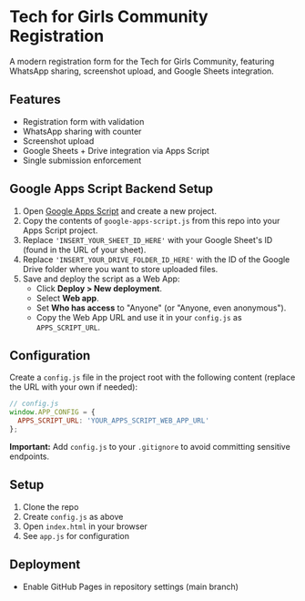 # Tech for Girls Community Registration

A modern registration form for the Tech for Girls Community, featuring WhatsApp sharing, screenshot upload, and Google Sheets integration.

## Features
- Registration form with validation
- WhatsApp sharing with counter
- Screenshot upload
- Google Sheets + Drive integration via Apps Script
- Single submission enforcement

## Google Apps Script Backend Setup

1. Open [Google Apps Script](https://script.google.com/) and create a new project.
2. Copy the contents of `google-apps-script.js` from this repo into your Apps Script project.
3. Replace `'INSERT_YOUR_SHEET_ID_HERE'` with your Google Sheet's ID (found in the URL of your sheet).
4. Replace `'INSERT_YOUR_DRIVE_FOLDER_ID_HERE'` with the ID of the Google Drive folder where you want to store uploaded files.
5. Save and deploy the script as a Web App:
   - Click **Deploy > New deployment**.
   - Select **Web app**.
   - Set **Who has access** to "Anyone" (or "Anyone, even anonymous").
   - Copy the Web App URL and use it in your `config.js` as `APPS_SCRIPT_URL`.

## Configuration

Create a `config.js` file in the project root with the following content (replace the URL with your own if needed):

```js
// config.js
window.APP_CONFIG = {
  APPS_SCRIPT_URL: 'YOUR_APPS_SCRIPT_WEB_APP_URL'
};
```

**Important:** Add `config.js` to your `.gitignore` to avoid committing sensitive endpoints.

## Setup
1. Clone the repo
2. Create `config.js` as above
3. Open `index.html` in your browser
4. See `app.js` for configuration

## Deployment
- Enable GitHub Pages in repository settings (main branch) 